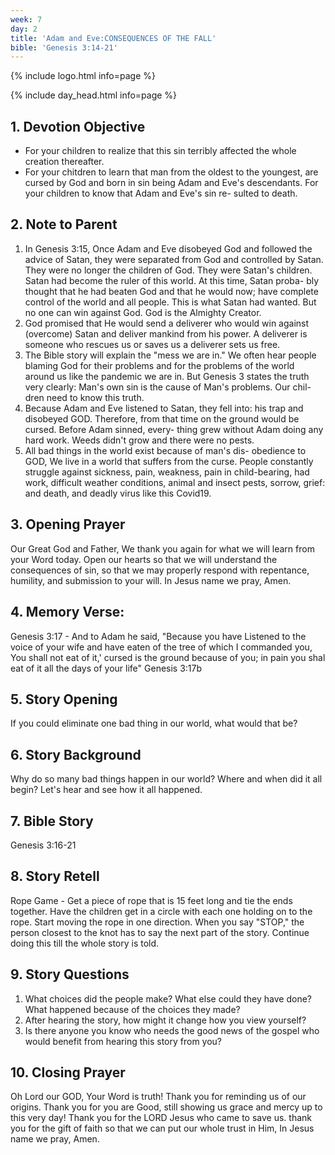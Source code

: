 ```yaml
---
week: 7
day: 2
title: 'Adam and Eve:CONSEQUENCES OF THE FALL'
bible: 'Genesis 3:14-21'
---
```



{% include logo.html info=page %}

{% include day_head.html info=page %}

## 1. Devotion Objective
- For your children to realize that this sin terribly affected the whole creation thereafter.
- For your chitdren to learn that man from the oldest to the youngest, are cursed by God and born in sin being Adam and Eve's descendants. For your children to know that Adam and Eve's sin re- sulted to death.

## 2. Note to Parent
1. In Genesis 3:15, Once Adam and Eve disobeyed God and followed the advice of Satan, they were separated from God and controlled by Satan. They were no longer the children of God. They were Satan's children. Satan had become the ruler of this world. At this time, Satan proba- bly thought that he had beaten God and that he would now; have complete control of the world and all people. This is what Satan had wanted. But no one can win against God. God is the Almighty Creator.
2. God promised that He would send a deliverer who would win against (overcome) Satan and deliver mankind from his power. A deliverer is someone who rescues us or saves us a deliverer sets us free.
3. The Bible story will explain the "mess we are in." We often hear people blaming God for their problems and for the problems of the world around us like the pandemic we are in. But Genesis 3 states the truth very clearly: Man's own sin is the cause of Man's problems. Our chil- dren need to know this truth.
4. Because Adam and Eve listened to Satan, they fell into: his trap and disobeyed GOD. Therefore, from that time on the ground would be cursed. Before Adam sinned, every- thing grew without Adam doing any hard work. Weeds didn't grow and there were no pests.
5. All bad things in the world exist because of man's dis- obedience to GOD, We live in a world that suffers from the curse. People constantly struggle against sickness, pain, weakness, pain in child-bearing, had work, difficult weather conditions, animal and insect pests, sorrow, grief: and death, and deadly virus like this Covid19.

## 3. Opening Prayer
Our Great God and Father, We thank you again for what we will learn from your Word today. Open our hearts so that we will understand the consequences of sin, so that we may properly respond with repentance, humility, and submission to your will. In Jesus name we pray, Amen.

## 4. Memory Verse:
Genesis 3:17 - And to Adam he said, "Because you have Listened to the voice of your wife and have eaten of the tree of which I commanded you, You shall not eat of it,' cursed is the ground because of you; in pain you shal eat of it all the days of your life" Genesis 3:17b

## 5. Story Opening
If you could eliminate one bad thing in our world, what would that be?

## 6. Story Background
Why do so many bad things happen in our world? Where and when did it all begin? Let's hear and see how it all happened.

## 7. Bible Story
Genesis 3:16-21

## 8. Story Retell
Rope Game - Get a piece of rope that is 15 feet long and tie the ends together. Have the children get in a circle with each one holding on to the rope. Start moving the rope in one direction. When you say "STOP," the person closest to the knot has to say the next part of the story. Continue doing this till the whole story is told.

## 9. Story Questions
1. What choices did the people make? What else could they have done? What happened because of the choices they made?
2. After hearing the story, how might it change how you view yourself?
3. Is there anyone you know who needs the good news of the gospel who would benefit from hearing this story from you?

## 10. Closing Prayer
Oh Lord our GOD, Your Word is truth! Thank you for reminding us of our origins. Thank you for you are Good, still showing us grace and mercy up to this very day! Thank you for the LORD Jesus who came to save us. thank you for the gift of faith so that we can put our whole trust in Him, In Jesus name we pray, Amen.

